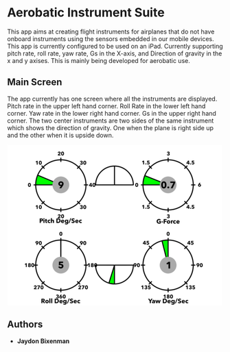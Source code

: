 # Aerobatic Instrument Suite

This app aims at creating flight instruments for airplanes that do not have onboard instruments using the sensors embedded in our mobile devices.  This app is currently configured to be used on an iPad.  Currently supporting pitch rate, roll rate, yaw rate, Gs in the X-axis, and Direction of gravity in the x and y axises.  This is mainly being developed for aerobatic use.  

## Main Screen 

The app currently has one screen where all the instruments are displayed.  Pitch rate in the upper left hand corner.  Roll Rate in the lower left hand corner.  Yaw rate in the lower right hand corner. Gs in the upper right hand corner.  The two center instruments are two sides of the same instrument which shows the direction of gravity.  One when the plane is right side up and the other when it is upside down.  


![alt text][ScreenShot]

## Authors

* **Jaydon Bixenman** 

[ScreenShot]: https://github.com/thejbix/Aerobatic-Sensors/raw/master/Pictures/AerobaticInstruments.PNG "Screen Shot"
